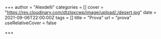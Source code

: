 +++
author = "Alexdelli"
categories = []
cover = "https://res.cloudinary.com/dtzlqxcwp/image/upload/./desert.jpg"
date = 2021-09-06T22:00:00Z
tags = []
title = "Prova"
url = "prova"
useRelativeCover = false

+++
